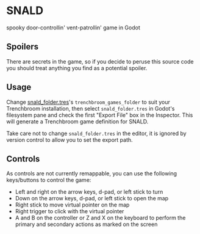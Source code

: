 # SNALD

spooky door-controllin' vent-patrollin' game in Godot

## Spoilers

There are secrets in the game, so if you decide to peruse this source code you should treat anything you find as a potential spoiler.

## Usage

Change [snald_folder.tres](snald_folder.tres)'s `trenchbroom_games_folder` to suit your Trenchbroom installation, then select `snald_folder.tres` in Godot's filesystem pane and check the first "Export File" box in the Inspector. This will generate a Trenchbroom game definition for SNALD.

Take care not to change `snald_folder.tres` in the editor, it is ignored by version control to allow you to set the export path.

## Controls

As controls are not currently remappable, you can use the following keys/buttons to control the game:

* Left and right on the arrow keys, d-pad, or left stick to turn
* Down on the arrow keys, d-pad, or left stick to open the map
* Right stick to move virtual pointer on the map
* Right trigger to click with the virtual pointer
* A and B on the controller or Z and X on the keyboard to perform the primary and secondary actions as marked on the screen